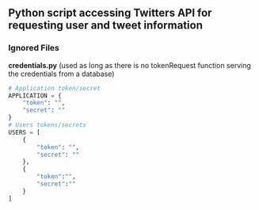 ## Python script accessing Twitters API for requesting user and tweet information

### Ignored Files
**credentials.py**
(used as long as there is no tokenRequest function serving the credentials from a database)
```python
# Application token/secret
APPLICATION = {
    "token": "",
    "secret": ""
}
# Users tokens/secrets
USERS = [
    {
        "token": "",
        "secret": ""
    },
    {
        "token":"",
        "secret":""
    }
]
```
